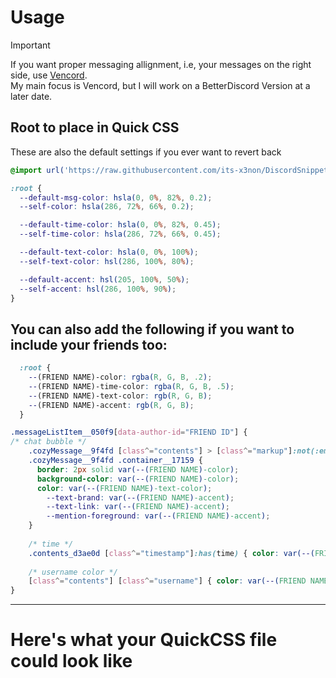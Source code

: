 # Usage
> [!IMPORTANT]  
> If you want proper messaging allignment, i.e, your messages on the right side, use [Vencord](https://github.com/Vendicated/Vencord).  
> My main focus is Vencord, but I will work on a BetterDiscord Version at a later date.

## Root to place in Quick CSS
These are also the default settings if you ever want to revert back
```css
@import url('https://raw.githubusercontent.com/its-x3non/DiscordSnippets/main/ProperMessages/ProperMessages.theme.css');

:root {
  --default-msg-color: hsla(0, 0%, 82%, 0.2);
  --self-color: hsla(286, 72%, 66%, 0.2);

  --default-time-color: hsla(0, 0%, 82%, 0.45);
  --self-time-color: hsla(286, 72%, 66%, 0.45);

  --default-text-color: hsla(0, 0%, 100%);
  --self-text-color: hsl(286, 100%, 80%);

  --default-accent: hsl(205, 100%, 50%);
  --self-accent: hsl(286, 100%, 90%);
}
```
## You can also add the following if you want to include your friends too:
```css
  :root {
    --(FRIEND NAME)-color: rgba(R, G, B, .2);
    --(FRIEND NAME)-time-color: rgba(R, G, B, .5);
    --(FRIEND NAME)-text-color: rgb(R, G, B);
    --(FRIEND NAME)-accent: rgb(R, G, B);
  }

.messageListItem__050f9[data-author-id="FRIEND ID"] {
/* chat bubble */
	.cozyMessage__9f4fd [class^="contents"] > [class^="markup"]:not(:empty, code),
	.cozyMessage__9f4fd .container__17159 {
	  border: 2px solid var(--(FRIEND NAME)-color);
	  background-color: var(--(FRIEND NAME)-color);
	  color: var(--(FRIEND NAME)-text-color);
		--text-brand: var(--(FRIEND NAME)-accent);
		--text-link: var(--(FRIEND NAME)-accent);
		--mention-foreground: var(--(FRIEND NAME)-accent);
	}
	
	/* time */
	.contents_d3ae0d [class^="timestamp"]:has(time) { color: var(--(FRIEND NAME)-text-color); }
	
	/* username color */
	[class^="contents"] [class^="username"] { color: var(--(FRIEND NAME)-text-color) !important; }
} 
```
___
# Here's what your QuickCSS file could look like
